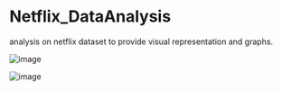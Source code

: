 # Netflix_DataAnalysis
analysis on netflix dataset to provide visual representation and graphs.

![image](https://github.com/anjali-28-main/Netflix_DataAnalysis/assets/157128517/faa696ed-76c2-4d32-93b2-611a725f9600)

![image](https://github.com/anjali-28-main/Netflix_DataAnalysis/assets/157128517/e7e180f3-b7e9-4214-8ac8-248051d9eb8e)

